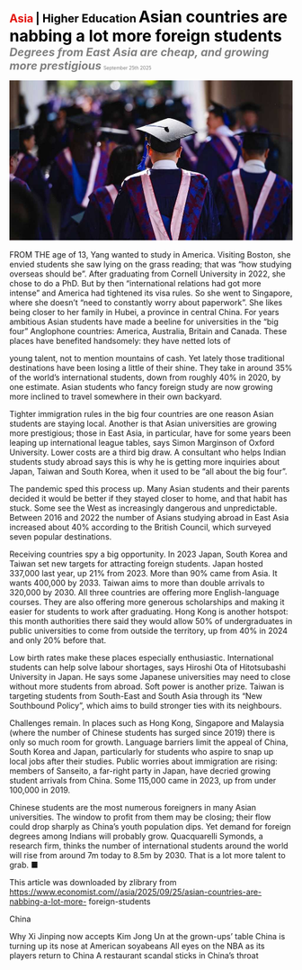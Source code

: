 <span style="color:#E3120B; font-size:14.9pt; font-weight:bold;">Asia</span> <span style="color:#000000; font-size:14.9pt; font-weight:bold;">| Higher Education</span>
<span style="color:#000000; font-size:21.0pt; font-weight:bold;">Asian countries are nabbing a lot more foreign students</span>
<span style="color:#808080; font-size:14.9pt; font-weight:bold; font-style:italic;">Degrees from East Asia are cheap, and growing more prestigious</span>
<span style="color:#808080; font-size:6.2pt;">September 25th 2025</span>

![](../images/028_Asian_countries_are_nabbing_a_lot_more_foreign_students/p0126_img01.jpeg)

FROM THE age of 13, Yang wanted to study in America. Visiting Boston, she envied students she saw lying on the grass reading; that was “how studying overseas should be”. After graduating from Cornell University in 2022, she chose to do a PhD. But by then “international relations had got more intense” and America had tightened its visa rules. So she went to Singapore, where she doesn’t “need to constantly worry about paperwork”. She likes being closer to her family in Hubei, a province in central China. For years ambitious Asian students have made a beeline for universities in the “big four” Anglophone countries: America, Australia, Britain and Canada. These places have benefited handsomely: they have netted lots of

young talent, not to mention mountains of cash. Yet lately those traditional destinations have been losing a little of their shine. They take in around 35% of the world’s international students, down from roughly 40% in 2020, by one estimate. Asian students who fancy foreign study are now growing more inclined to travel somewhere in their own backyard.

Tighter immigration rules in the big four countries are one reason Asian students are staying local. Another is that Asian universities are growing more prestigious; those in East Asia, in particular, have for some years been leaping up international league tables, says Simon Marginson of Oxford University. Lower costs are a third big draw. A consultant who helps Indian students study abroad says this is why he is getting more inquiries about Japan, Taiwan and South Korea, when it used to be “all about the big four”.

The pandemic sped this process up. Many Asian students and their parents decided it would be better if they stayed closer to home, and that habit has stuck. Some see the West as increasingly dangerous and unpredictable. Between 2016 and 2022 the number of Asians studying abroad in East Asia increased about 40% according to the British Council, which surveyed seven popular destinations.

Receiving countries spy a big opportunity. In 2023 Japan, South Korea and Taiwan set new targets for attracting foreign students. Japan hosted 337,000 last year, up 21% from 2023. More than 90% came from Asia. It wants 400,000 by 2033. Taiwan aims to more than double arrivals to 320,000 by 2030. All three countries are offering more English-language courses. They are also offering more generous scholarships and making it easier for students to work after graduating. Hong Kong is another hotspot: this month authorities there said they would allow 50% of undergraduates in public universities to come from outside the territory, up from 40% in 2024 and only 20% before that.

Low birth rates make these places especially enthusiastic. International students can help solve labour shortages, says Hiroshi Ota of Hitotsubashi University in Japan. He says some Japanese universities may need to close without more students from abroad. Soft power is another prize. Taiwan is targeting students from South-East and South Asia through its “New Southbound Policy”, which aims to build stronger ties with its neighbours.

Challenges remain. In places such as Hong Kong, Singapore and Malaysia (where the number of Chinese students has surged since 2019) there is only so much room for growth. Language barriers limit the appeal of China, South Korea and Japan, particularly for students who aspire to snap up local jobs after their studies. Public worries about immigration are rising: members of Sanseito, a far-right party in Japan, have decried growing student arrivals from China. Some 115,000 came in 2023, up from under 100,000 in 2019.

Chinese students are the most numerous foreigners in many Asian universities. The window to profit from them may be closing; their flow could drop sharply as China’s youth population dips. Yet demand for foreign degrees among Indians will probably grow. Quacquarelli Symonds, a research firm, thinks the number of international students around the world will rise from around 7m today to 8.5m by 2030. That is a lot more talent to grab. ■

This article was downloaded by zlibrary from https://www.economist.com//asia/2025/09/25/asian-countries-are-nabbing-a-lot-more- foreign-students

China

Why Xi Jinping now accepts Kim Jong Un at the grown-ups’ table China is turning up its nose at American soyabeans All eyes on the NBA as its players return to China A restaurant scandal sticks in China’s throat
